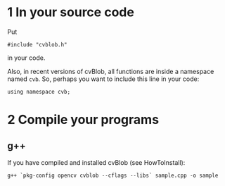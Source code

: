 # 1 In your source code #
Put
```
#include "cvblob.h"
```
in your code.

Also, in recent versions of cvBlob, all functions are inside a namespace named `cvb`. So, perhaps you want to include this line in your code:
```
using namespace cvb;
```

# 2 Compile your programs #

## g++ ##
If you have compiled and installed cvBlob (see HowToInstall):
```
g++ `pkg-config opencv cvblob --cflags --libs` sample.cpp -o sample
```